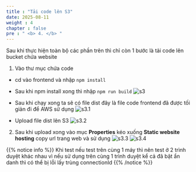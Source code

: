 ```yaml
---
title : "Tải code lên S3"
date: 2025-08-11
weight : 4 
chapter : false
pre : " <b> 4. </b> "
---
```

Sau khi thực hiện toàn bộ các phần trên thì chỉ còn 1 bước là tải code lên bucket chứa website
1. Vào thư mục chứa code
  + cd vào frontend và nhập ```npm install```
  + Sau khi npm install xong thì nhập ```npm run build```
  ![s3](/images/4.s3/001.png)

  + Sau khi chạy xong ta sẽ có file dist đây là file code frontend đã được tối giản đi để AWS sử dụng
  ![s3.1](/images/4.s3/002.png)

  + Upload file dist lên S3
  ![s3.2](/images/4.s3/003.png)

2. Sau khi upload xong vào mục **Properties** kéo xuống **Static website hosting** copy url trang web và sử dụng
  ![s3.3](/images/4.s3/004.png)
  ![s3.4](/images/4.s3/005.png)

  {{% notice info %}}
Khi test nếu test trên cùng 1 máy thì nên test ở 2 trình duyệt khác nhau vì nếu sử dụng trên cùng 1 trình duyệt kể cả đã bật ẩn danh thì có thể bị lỗi lấy trùng connectionId
  {{% /notice %}}